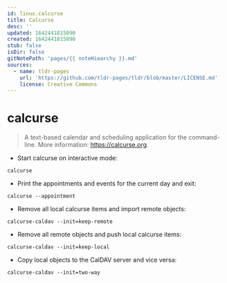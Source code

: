 ```yaml
---
id: linux.calcurse
title: Calcurse
desc: ''
updated: 1642441815090
created: 1642441815090
stub: false
isDir: false
gitNotePath: 'pages/{{ noteHiearchy }}.md'
sources:
  - name: tldr-pages
    url: 'https://github.com/tldr-pages/tldr/blob/master/LICENSE.md'
    license: Creative Commons
---
```

# calcurse

> A text-based calendar and scheduling application for the command-line.
> More information: <https://calcurse.org>.

- Start calcurse on interactive mode:

`calcurse`

- Print the appointments and events for the current day and exit:

`calcurse --appointment`

- Remove all local calcurse items and import remote objects:

`calcurse-caldav --init=keep-remote`

- Remove all remote objects and push local calcurse items:

`calcurse-caldav --init=keep-local`

- Copy local objects to the CalDAV server and vice versa:

`calcurse-caldav --init=two-way`

